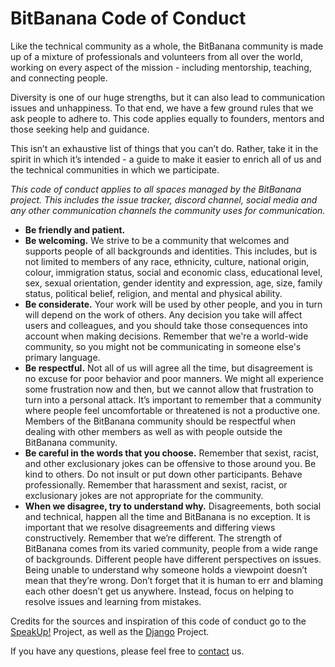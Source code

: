 # BitBanana Code of Conduct

Like the technical community as a whole, the BitBanana community is made up of a mixture of professionals and volunteers from all over the world, working on every aspect of the mission - including mentorship, teaching, and connecting people.

Diversity is one of our huge strengths, but it can also lead to communication issues and unhappiness. To that end, we have a few ground rules that we ask people to adhere to. This code applies equally to founders, mentors and those seeking help and guidance.

This isn’t an exhaustive list of things that you can’t do. Rather, take it in the spirit in which it’s intended - a guide to make it easier to enrich all of us and the technical communities in which we participate.

_This code of conduct applies to all spaces managed by the BitBanana project. This includes the issue tracker, discord channel, social media and any other communication channels the community uses for communication._


- **Be friendly and patient.**
- **Be welcoming.** We strive to be a community that welcomes and supports people of all backgrounds and identities. This includes, but is not limited to members of any race, ethnicity, culture, national origin, colour, immigration status, social and economic class, educational level, sex, sexual orientation, gender identity and expression, age, size, family status, political belief, religion, and mental and physical ability.
- **Be considerate.** Your work will be used by other people, and you in turn will depend on the work of others. Any decision you take will affect users and colleagues, and you should take those consequences into account when making decisions. Remember that we're a world-wide community, so you might not be communicating in someone else's primary language.
- **Be respectful.** Not all of us will agree all the time, but disagreement is no excuse for poor behavior and poor manners. We might all experience some frustration now and then, but we cannot allow that frustration to turn into a personal attack. It’s important to remember that a community where people feel uncomfortable or threatened is not a productive one. Members of the BitBanana community should be respectful when dealing with other members as well as with people outside the BitBanana community.
- **Be careful in the words that you choose.** Remember that sexist, racist, and other exclusionary jokes can be offensive to those around you. Be kind to others. Do not insult or put down other participants. Behave professionally. Remember that harassment and sexist, racist, or exclusionary jokes are not appropriate for the community.
- **When we disagree, try to understand why.** Disagreements, both social and technical, happen all the time and BitBanana is no exception. It is important that we resolve disagreements and differing views constructively. Remember that we’re different. The strength of BitBanana comes from its varied community, people from a wide range of backgrounds. Different people have different perspectives on issues. Being unable to understand why someone holds a viewpoint doesn’t mean that they’re wrong. Don’t forget that it is human to err and blaming each other doesn’t get us anywhere. Instead, focus on helping to resolve issues and learning from mistakes.

Credits for the sources and inspiration of this code of conduct go to the [SpeakUp!][speakup] Project, as well as the [Django][django] Project.


If you have any questions, please feel free to [contact](mailto:bitbananawallet@proton.me?subject=BitBanana:%20Code%20of%20Conduct) us.


[speakup]: http://web.archive.org/web/20141109123859/http://speakup.io/coc.html

[django]: https://www.djangoproject.com/conduct/